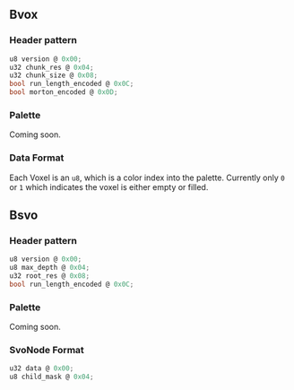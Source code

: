 ## Bvox
### Header pattern
```c
u8 version @ 0x00;
u32 chunk_res @ 0x04;
u32 chunk_size @ 0x08;
bool run_length_encoded @ 0x0C;
bool morton_encoded @ 0x0D;
```
### Palette
Coming soon.
### Data Format
Each Voxel is an `u8`, which is a color index into the palette. Currently only `0` or `1` which indicates the voxel is either empty or filled.

## Bsvo
### Header pattern
```c
u8 version @ 0x00;
u8 max_depth @ 0x04;
u32 root_res @ 0x08;
bool run_length_encoded @ 0x0C;
```
### Palette
Coming soon.
### SvoNode Format
```c
u32 data @ 0x00;
u8 child_mask @ 0x04;
```